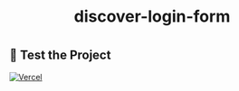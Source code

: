 <h1 align="center">discover-login-form<h1>

## 📔 **Test the Project**

[![Vercel](https://img.shields.io/static/v1?label=&message=VERCEL&color=black&style=for-the-badge&logo=VERCEL)]([discover-portfolio-4ktvtugto-diego-devss.vercel.app](https://discover-login-form.vercel.app/))
